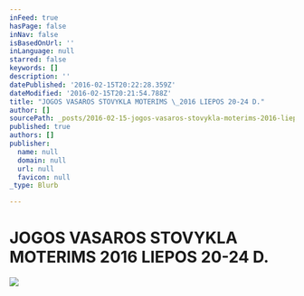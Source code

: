 ```yaml
---
inFeed: true
hasPage: false
inNav: false
isBasedOnUrl: ''
inLanguage: null
starred: false
keywords: []
description: ''
datePublished: '2016-02-15T20:22:28.359Z'
dateModified: '2016-02-15T20:21:54.788Z'
title: "JOGOS VASAROS STOVYKLA MOTERIMS \_2016 LIEPOS 20-24 D."
author: []
sourcePath: _posts/2016-02-15-jogos-vasaros-stovykla-moterims-2016-liepos-20-24-dienomis.md
published: true
authors: []
publisher:
  name: null
  domain: null
  url: null
  favicon: null
_type: Blurb

---
```

# JOGOS VASAROS STOVYKLA MOTERIMS  2016 LIEPOS 20-24 D.
![](https://the-grid-user-content.s3-us-west-2.amazonaws.com/db3d8108-1ae9-4b57-aca6-95616cac0393.jpg)
